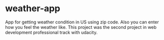 # weather-app
App for getting weather condition in US using zip code.
Also you can enter how you feel the weather like.
This project was the second project in web development professional track with udacity.
